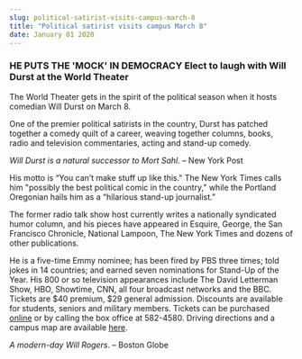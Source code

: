 ```yaml
---
slug: political-satirist-visits-campus-march-8
title: "Political satirist visits campus March 8"
date: January 01 2020
---
```


 
<h3>
  HE PUTS THE &#039;MOCK&#039; IN DEMOCRACY Elect to laugh with Will Durst at
  the World Theater
</h3>
<p>
  The World Theater gets in the spirit of the political season when it hosts
  comedian Will Durst on March 8.
</p>
<p>
  One of the premier political satirists in the country, Durst has patched
  together a comedy quilt of a career, weaving together columns, books, radio
  and television commentaries, acting and stand-up comedy.
</p>
<p><em>Will Durst is a natural successor to Mort Sahl.</em> – New York Post</p>
<p>
  His motto is “You can’t make stuff up like this." The New York Times calls him
  "possibly the best political comic in the country," while the Portland
  Oregonian hails him as a “hilarious stand-up journalist.”
</p>
<p>
  The former radio talk show host currently writes a nationally syndicated humor
  column, and his pieces have appeared in Esquire, George, the San Francisco
  Chronicle, National Lampoon, The New York Times and dozens of other
  publications.
</p>
<p>
  He is a five-time Emmy nominee; has been fired by PBS three times; told jokes
  in 14 countries; and earned seven nominations for Stand-Up of the Year. His
  800 or so television appearances include The David Letterman Show, HBO,
  Showtime, CNN, all four broadcast networks and the BBC. Tickets are $40
  premium, $29 general admission. Discounts are available for students, seniors
  and military members. Tickets can be purchased
  <a href="https://csumb.edu/worldtheater">online</a> or by calling the box
  office at 582-4580. Driving directions and a campus map are available
  <a href="https://csumb.edu/map">here</a>.
</p>
<p><em>A modern-day Will Rogers</em>. – Boston Globe</p>
 
